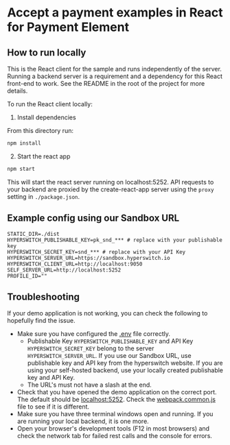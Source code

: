 # Accept a payment examples in React for Payment Element

## How to run locally

This is the React client for the sample and runs independently of the server.
Running a backend server is a requirement and a dependency for this React front-end to work. See the README in the root of the project for more details.

To run the React client locally:

1. Install dependencies

From this directory run:

```sh
npm install
```

2. Start the react app

```sh
npm start
```

This will start the react server running on localhost:5252. API requests to your backend are proxied by the
create-react-app server using the `proxy` setting in `./package.json`.

## Example config using our Sandbox URL
```
STATIC_DIR=./dist
HYPERSWITCH_PUBLISHABLE_KEY=pk_snd_*** # replace with your publishable key
HYPERSWITCH_SECRET_KEY=snd_*** # replace with your API Key
HYPERSWITCH_SERVER_URL=https://sandbox.hyperswitch.io
HYPERSWITCH_CLIENT_URL=http://localhost:9050
SELF_SERVER_URL=http://localhost:5252
PROFILE_ID=""
```

## Troubleshooting
If your demo application is not working, you can check the following to hopefully find the issue.

- Make sure you have configured the [.env](.env) file correctly.
    - Publishable Key `HYPERSWITCH_PUBLISHABLE_KEY` and API Key `HYPERSWITCH_SECRET_KEY` belong to the server `HYPERSWITCH_SERVER_URL`. If you use our Sandbox URL, use publishable key and API key from the hyperswitch website. If you are using your self-hosted backend, use your locally created publishable key and API Key.
    - The URL's must not have a slash at the end.
- Check that you have opened the demo application on the correct port. The default should be [localhost:5252](http://localhost:5252). Check the [webpack.common.js](./webpack.common.js) file to see if it is different.
- Make sure you have three terminal windows open and running. If you are running your local backend, it is one more.
- Open your browser's development tools (F12 in most browsers) and check the network tab for failed rest calls and the console for errors. 
